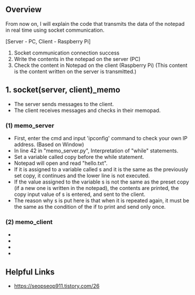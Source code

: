 ## Overview

From now on, I will explain the code that transmits the data of the notepad in real time using socket communication.

[Server - PC, Client - Raspberry Pi]

1. Socket communication connection success
2. Write the contents in the notepad on the server (PC)
3. Check the content in Notepad on the client (Raspberry Pi) (This content is the content written on the server is transmitted.)

## 1. socket(server, client)_memo

+ The server sends messages to the client.
+ The client receives messages and checks in their memopad.

### (1) memo_server
+ First, enter the cmd and input 'ipconfig' command to check your own IP address. (Based on Window)
+ In line 42 in "memo_server.py", Interpretation of "while" statements.
+ Set a variable called copy before the while statement.
+ Notepad will open and read "hello.txt".
+ If it is assigned to a variable called s and it is the same as the previously set copy, it continues and the lower line is not executed.
+ If the value assigned to the variable s is not the same as the preset copy (if a new one is written in the notepad), the contents are printed, the copy input value of s is entered, and sent to the client.
+ The reason why s is put here is that when it is repeated again, it must be the same as the condition of the if to print and send only once.

### (2) memo_client
+
+
+
+




## Helpful Links
* https://seopseop911.tistory.com/26
